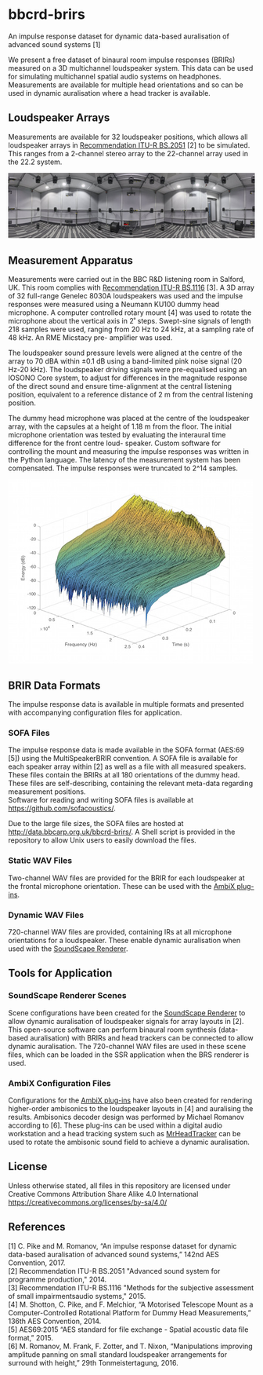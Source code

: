 # bbcrd-brirs
 An impulse response dataset for dynamic data-based auralisation of advanced sound systems [1]

 We present a free dataset of binaural room impulse responses (BRIRs) measured on a 3D multichannel loudspeaker system. This data can be used for simulating multichannel spatial audio systems on headphones. Measurements are available for multiple head orientations and so can be used in dynamic auralisation where a head tracker is available.

## Loudspeaker Arrays
 Measurements are available for 32 loudspeaker positions, which allows all loudspeaker arrays in [Recommendation ITU-R BS.2051](https://www.itu.int/rec/R-REC-BS.2051/) [2] to be simulated. This ranges from a 2-channel stereo array to the 22-channel array used in the 22.2 system.

 ![BBC R&D Listening Room](docs/images/lr_pano.jpg)

## Measurement Apparatus
 Measurements were carried out in the BBC R&D listening room in Salford, UK. This room complies with [Recommendation ITU-R BS.1116](https://www.itu.int/rec/R-REC-BS.1116/) [3].
 A 3D array of 32 full-range Genelec 8030A loudspeakers was used and the impulse responses were measured using a Neumann KU100 dummy head microphone. A computer controlled rotary mount [4] was used to rotate the microphone about the vertical axis in 2˚ steps. Swept-sine signals of length 218 samples were used, ranging from 20 Hz to 24 kHz, at a sampling rate of 48 kHz. An RME Micstacy pre- amplifier was used.

 The loudspeaker sound pressure levels were aligned at the centre of the array to 70 dBA within ±0.1 dB using a band-limited pink noise signal (20 Hz-20 kHz). The loudspeaker driving signals were pre-equalised using an IOSONO Core system, to adjust for differences in the magnitude response of the direct sound and ensure time-alignment at the central listening position, equivalent to a reference distance of 2 m from the central listening position.

 The dummy head microphone was placed at the centre of the loudspeaker array, with the capsules at a height of 1.18 m from the floor. The initial microphone orientation was tested by evaluating the interaural time difference for the front centre loud- speaker. Custom software for controlling the mount and measuring the impulse responses was written in the Python language. The latency of the measurement system has been compensated. The impulse responses were truncated to 2^14 samples.

 ![Example BRIR Energy Decay Relief](docs/images/edr.jpg)

## BRIR Data Formats
The impulse response data is available in multiple formats and presented with accompanying configuration files for application.

### SOFA Files
 The impulse response data is made available in the SOFA format (AES:69 [5]) using the MultiSpeakerBRIR convention. A SOFA file is available for each speaker array within [2] as well as a file with all measured speakers. These files contain the BRIRs at all 180 orientations of the dummy head. These files are self-describing, containing the relevant meta-data regarding measurement positions.  
 Software for reading and writing SOFA files is available at https://github.com/sofacoustics/.  

 Due to the large file sizes, the SOFA files are hosted at http://data.bbcarp.org.uk/bbcrd-brirs/. A Shell script is provided in the repository to allow Unix users to easily download the files.

### Static WAV Files
 Two-channel WAV files are provided for the BRIR for each loudspeaker at the frontal microphone orientation. These can be used with the [AmbiX plug-ins](http://www.matthiaskronlachner.com/?p=2015).  
### Dynamic WAV Files
 720-channel WAV files are provided, containing IRs at all microphone orientations for a loudspeaker. These enable dynamic auralisation when used with the [SoundScape Renderer](spatialaudio.net/ssr/).

## Tools for Application
### SoundScape Renderer Scenes
Scene configurations have been created for the [SoundScape Renderer](spatialaudio.net/ssr/) to allow dynamic auralisation of loudspeaker signals for array layouts in [2]. This open-source software can perform binaural room synthesis (data-based auralisation) with BRIRs and head trackers can be connected to allow dynamic auralisation. The 720-channel WAV files are used in these scene files, which can be loaded in the SSR application when the BRS renderer is used.

### AmbiX Configuration Files
Configurations for the [AmbiX plug-ins](http://www.matthiaskronlachner.com/?p=2015) have also been created for rendering higher-order ambisonics to the loudspeaker layouts in [4] and auralising the results. Ambisonics decoder design was performed by Michael Romanov according to [6]. These plug-ins can be used within a digital audio workstation and a head tracking system such as [MrHeadTracker](https://git.iem.at/DIY/MrHeadTracker) can be used to rotate the ambisonic sound field to achieve a dynamic auralisation.

## License
Unless otherwise stated, all files in this repository are licensed under Creative Commons Attribution Share Alike 4.0 International https://creativecommons.org/licenses/by-sa/4.0/

## References
[1] C. Pike and M. Romanov, “An impulse response dataset for dynamic data-based auralisation of advanced sound systems,” 142nd AES Convention, 2017.  
[2] Recommendation ITU-R BS.2051 "Advanced sound system for programme production," 2014.  
[3] Recommendation ITU-R BS.1116 "Methods for the subjective assessment of small impairmentsaudio systems," 2015.  
[4] M. Shotton, C. Pike, and F. Melchior, “A Motorised Telescope Mount as a Computer-Controlled Rotational Platform for Dummy Head Measurements,” 136th AES Convention, 2014.  
[5] AES69:2015 “AES standard for file exchange - Spatial acoustic data file format,” 2015.  
[6] M. Romanov, M. Frank, F. Zotter, and T. Nixon, “Manipulations improving amplitude panning on small standard loudspeaker arrangements for surround with height,” 29th Tonmeistertagung, 2016.
